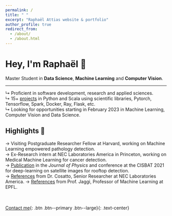 ```yaml
---
permalink: /
title: " "
excerpt: "Raphaël Attias website & portfolio"
author_profile: true
redirect_from: 
  - /about/
  - /about.html
---
```

# Hey, I'm Raphaël <span class="wave">👋</span> 
Master Student in **Data Science**, **Machine Learning** and **Computer Vision**.<br>

---

↳ Proficient in software development, research and applied sciences.<br>
↳ 15+ [projects](/year-archive/) in Python and Scala using scientific libraries, Pytorch, Tensorflow, Spark, Docker, Ray, Flask, etc. <br>
↳ Looking for opportunities starting in February 2023 in Machine Learning, Computer Vision and Data Science. 

## Highlights 🌟
→ Visiting Postgraduate Researcher Fellow at Harvard, working on Machine Learning empowered pathology detection.<br>
→ Ex-Research intern at NEC Laboratories America in Princeton, working on Medical Machine Learning for cancer detection.<br>
→ [Publication](/publications/) in the *Journal of Physics* and conference at the CISBAT 2021 for deep-learning on satellite images for rooftop detection. <br>
→ [References](/files/recommendation_jaggi.pdf) from Dr. Cosatto, Senior Researcher at NEC Laboratories America.
→ [References](/files/recommendation_jaggi.pdf) from Prof. Jaggi, Professor of Machine Learning at EPFL.

<br><br>
[Contact me](mailto:raphael.attias@outlook.com){: .btn .btn--primary .btn--large}{: .text-center}

